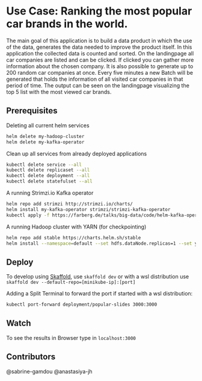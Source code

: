 # Use Case: Ranking the most popular car brands in the world.

The main goal of this application is to build a data product in which the use of the data, generates the data needed to improve the product itself. In this application the collected data is counted and sorted. On the landingpage all car companies are listed and can be clicked. If clicked you can gather more information about the chosen company.
It is also possible to generate up to 200 random car companies at once. Every five minutes a new Batch will be generated that holds the information of all visited car companies in that period of time. The output can be seen on the landingpage visualizing the top 5 list with the most viewed car brands. 

## Prerequisites

Deleting all current helm services
```bash
helm delete my-hadoop-cluster 
helm delete my-kafka-operator 
```

Clean up all services from already deployed applications
```bash
kubectl delete service --all
kubectl delete replicaset --all
kubectl delete deployment --all
kubectl delete statefulset --all
```

A running Strimzi.io Kafka operator

```bash
helm repo add strimzi http://strimzi.io/charts/
helm install my-kafka-operator strimzi/strimzi-kafka-operator
kubectl apply -f https://farberg.de/talks/big-data/code/helm-kafka-operator/kafka-cluster-def.yaml
```

A running Hadoop cluster with YARN (for checkpointing)

```bash
helm repo add stable https://charts.helm.sh/stable
helm install --namespace=default --set hdfs.dataNode.replicas=1 --set yarn.nodeManager.replicas=1 --set hdfs.webhdfs.enabled=true my-hadoop-cluster stable/hadoop
```

## Deploy

To develop using [Skaffold](https://skaffold.dev/), use `skaffold dev` or with a wsl distribution use `skaffold dev --default-repo=[minikube-ip]:[port]`

Adding a Split Terminal to forward the port if started with a wsl distribution:
```bash
kubectl port-forward deployment/popular-slides 3000:3000
```

## Watch
To see the results in Browser type in `localhost:3000`

## Contributors
@sabrine-gamdou
@anastasiya-jh

